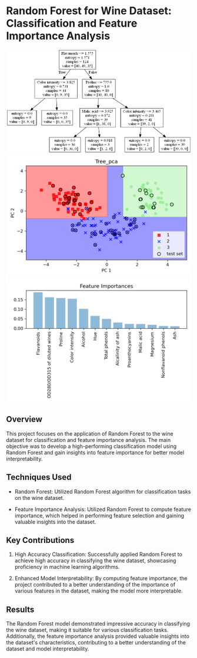 # Random Forest for Wine Dataset: Classification and Feature Importance Analysis

![](./fig-tree.png)
![](./fig-boundary-tree-pca.png)
![](./fig-forest-feature-importances.png)

## Overview

This project focuses on the application of Random Forest to the wine dataset for classification and feature importance analysis. The main objective was to develop a high-performing classification model using Random Forest and gain insights into feature importance for better model interpretability.

## Techniques Used

- Random Forest: Utilized Random Forest algorithm for classification tasks on the wine dataset.

- Feature Importance Analysis: Utilized Random Forest to compute feature importance, which helped in performing feature selection and gaining valuable insights into the dataset.

## Key Contributions

1. High Accuracy Classification: Successfully applied Random Forest to achieve high accuracy in classifying the wine dataset, showcasing proficiency in machine learning algorithms.

2. Enhanced Model Interpretability: By computing feature importance, the project contributed to a better understanding of the importance of various features in the dataset, making the model more interpretable.

## Results

The Random Forest model demonstrated impressive accuracy in classifying the wine dataset, making it suitable for various classification tasks. Additionally, the feature importance analysis provided valuable insights into the dataset's characteristics, contributing to a better understanding of the dataset and model interpretability.
